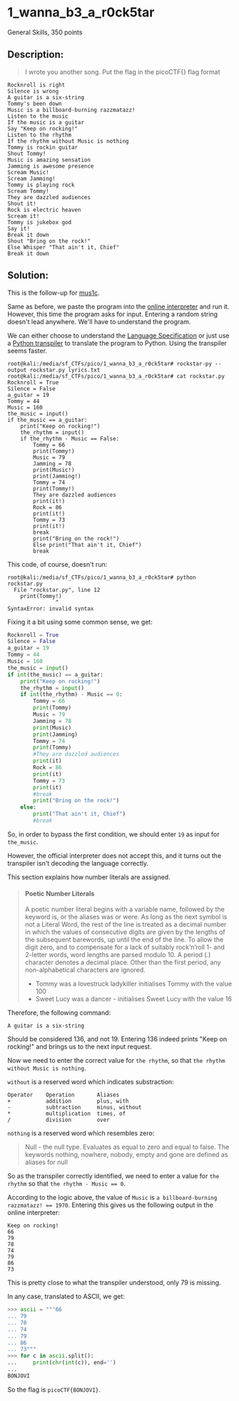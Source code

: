 # 1_wanna_b3_a_r0ck5tar
General Skills, 350 points

## Description:
> I wrote you another song. Put the flag in the picoCTF{} flag format

```
Rocknroll is right              
Silence is wrong                
A guitar is a six-string        
Tommy's been down               
Music is a billboard-burning razzmatazz!
Listen to the music             
If the music is a guitar                  
Say "Keep on rocking!"                
Listen to the rhythm
If the rhythm without Music is nothing
Tommy is rockin guitar
Shout Tommy!                    
Music is amazing sensation 
Jamming is awesome presence
Scream Music!                   
Scream Jamming!                 
Tommy is playing rock           
Scream Tommy!       
They are dazzled audiences                  
Shout it!
Rock is electric heaven                     
Scream it!
Tommy is jukebox god            
Say it!                                     
Break it down
Shout "Bring on the rock!"
Else Whisper "That ain't it, Chief"                 
Break it down 
```

## Solution: 

This is the follow-up for [mus1c](mus1c.md).

Same as before, we paste the program into the [online interpreter](https://codewithrockstar.com/online) and run it. However, this time the program asks for input. Entering a random string doesn't lead anywhere. We'll have to understand the program.

We can either choose to understand the [Language Specification](https://codewithrockstar.com/docs) or just use a [Python transpiler](https://github.com/yanorestes/rockstar-py) to translate the program to Python. Using the transpiler seems faster.

```console
root@kali:/media/sf_CTFs/pico/1_wanna_b3_a_r0ck5tar# rockstar-py --output rockstar.py lyrics.txt
root@kali:/media/sf_CTFs/pico/1_wanna_b3_a_r0ck5tar# cat rockstar.py
Rocknroll = True
Silence = False
a_guitar = 19
Tommy = 44
Music = 160
the_music = input()
if the_music == a_guitar:
    print("Keep on rocking!")
    the_rhythm = input()
    if the_rhythm - Music == False:
        Tommy = 66
        print(Tommy!)
        Music = 79
        Jamming = 78
        print(Music!)
        print(Jamming!)
        Tommy = 74
        print(Tommy!)
        They are dazzled audiences
        print(it!)
        Rock = 86
        print(it!)
        Tommy = 73
        print(it!)
        break
        print("Bring on the rock!")
        Else print("That ain't it, Chief")
        break
```

This code, of course, doesn't run:
```console
root@kali:/media/sf_CTFs/pico/1_wanna_b3_a_r0ck5tar# python rockstar.py
  File "rockstar.py", line 12
    print(Tommy!)
               ^
SyntaxError: invalid syntax
```

Fixing it a bit using some common sense, we get:

```python
Rocknroll = True
Silence = False
a_guitar = 19
Tommy = 44
Music = 160
the_music = input()
if int(the_music) == a_guitar:
    print("Keep on rocking!")
    the_rhythm = input()
    if int(the_rhythm) - Music == 0:
        Tommy = 66
        print(Tommy)
        Music = 79
        Jamming = 78
        print(Music)
        print(Jamming)
        Tommy = 74
        print(Tommy)
        #They are dazzled audiences
        print(it)
        Rock = 86
        print(it)
        Tommy = 73
        print(it)
        #break
        print("Bring on the rock!")
    else:
        print("That ain't it, Chief")
        #break
```

So, in order to bypass the first condition, we should enter `19` as input for `the_music`.

However, the official interpreter does not accept this, and it turns out the transpiler isn't decoding the language correctly.

This section explains how number literals are assigned.

> #### Poetic Number Literals
> 
> A poetic number literal begins with a variable name, followed by the keyword is, or the aliases was or were. As long as the next symbol is not a Literal Word, the rest of the line is treated as a decimal number in which the values of consecutive digits are given by the lengths of the subsequent barewords, up until the end of the line. To allow the digit zero, and to compensate for a lack of suitably rock’n’roll 1- and 2-letter words, word lengths are parsed modulo 10. A period (.) character denotes a decimal place. Other than the first period, any non-alphabetical characters are ignored.
> 
>  *   Tommy was a lovestruck ladykiller initialises Tommy with the value 100
>  *   Sweet Lucy was a dancer - initialises Sweet Lucy with the value 16


Therefore, the following command:
```
A guitar is a six-string        
```

Should be considered 136, and not 19. Entering 136 indeed prints "Keep on rocking!" and brings us to the next input request.

Now we need to enter the correct value for `the rhythm`, so that `the rhythm without Music is nothing`. 

`without` is a reserved word which indicates substraction:


```
Operator 	Operation 	    Aliases
+ 	        addition 	    plus, with
- 	        subtraction 	minus, without
* 	        multiplication 	times, of
/ 	        division 	    over
```

`nothing` is a reserved word which resembles zero:

> Null - the null type. Evaluates as equal to zero and equal to false. The keywords nothing, nowhere, nobody, empty and gone are defined as aliases for null

So as the transpiler correctly identified, we need to enter a value for `the rhythm` so that `the rhythm - Music == 0`.

According to the logic above, the value of `Music` is `a billboard-burning razzmatazz! == 1970`. Entering this gives us the following output in the online interpreter:

```
Keep on rocking!
66
79
78
74
79
86
73
```

This is pretty close to what the transpiler understood, only 79 is missing.

In any case, translated to ASCII, we get:

```python
>>> ascii = """66
... 79
... 78
... 74
... 79
... 86
... 73"""
>>> for c in ascii.split():
...     print(chr(int(c)), end='')
...
BONJOVI
```

So the flag is `picoCTF{BONJOVI}`.